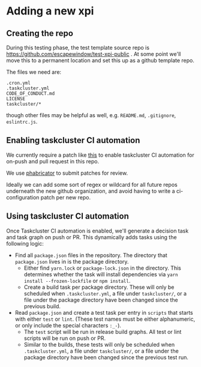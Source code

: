 # Adding a new xpi

## Creating the repo

During this testing phase, the test template source repo is https://github.com/escapewindow/test-xpi-public . At some point we'll move this to a permanent location and set this up as a github template repo.

The files we need are:

    .cron.yml
    .taskcluster.yml
    CODE_OF_CONDUCT.md
    LICENSE
    taskcluster/*

though other files may be helpful as well, e.g. `README.md`, `.gitignore`, `eslintrc.js`.

## Enabling taskcluster CI automation

We currently require a patch like [this](https://hg.mozilla.org/ci/ci-configuration/rev/b3ddb3eca07cd6864bc5fe8dcc46980c5420662a) to enable taskcluster CI automation for on-push and pull request in this repo.

We use [phabricator](https://moz-conduit.readthedocs.io/en/latest/phabricator-user.html#) to submit patches for review.

Ideally we can add some sort of regex or wildcard for all future repos underneath the new github organization, and avoid having to write a ci-configuration patch per new repo.

## Using taskcluster CI automation

Once Taskcluster CI automation is enabled, we'll generate a decision task and task graph on push or PR. This dynamically adds tasks using the following logic:

  - Find all `package.json` files in the repository. The directory that `package.json` lives in is the package directory.
    - Either find `yarn.lock` or `package-lock.json` in the directory. This determines whether the task will install dependencies via `yarn install --frozen-lockfile` or `npm install`.
    - Create a build task per package directory. These will only be scheduled when `.taskcluster.yml`, a file under `taskcluster/`, or a file under the package directory have been changed since the previous build.
  - Read `package.json` and create a test task per entry in `scripts` that starts with either `test` or `lint`. (These test names must be either alphanumeric, or only include the special characters `:_-`).
    - The `test` script will be run in release build graphs. All test or lint scripts will be run on push or PR.
    - Similar to the builds, these tests will only be scheduled when `.taskcluster.yml`, a file under `taskcluster/`, or a file under the package directory have been changed since the previous test run.
